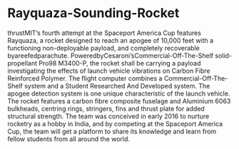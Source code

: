# Rayquaza-Sounding-Rocket
 thrustMIT’s fourth attempt at the Spaceport America Cup features Rayquaza, a rocket
 designed to reach an apogee of 10,000 feet with a functioning non-deployable payload, and
 completely recoverable byareefedparachute. PoweredbyCesaroni’sCommercial-Off-The-Shelf
 solid-propellant Pro98 M3400-P, the rocket shall be carrying a payload investigating the effects
 of launch vehicle vibrations on Carbon Fibre Reinforced Polymer. The flight computer combines
 a Commercial-Off-The-Shelf system and a Student Researched And Developed system. The
 apogee detection system is one unique characteristic of the launch vehicle. The rocket features a
 carbon fibre composite fuselage and Aluminium 6063 bulkheads, centring rings, stringers, fins
 and thrust plate for added structural strength. The team was conceived in early 2016 to nurture
 rocketry as a hobby in India, and by competing at the Spaceport America Cup, the team will get
 a platform to share its knowledge and learn from fellow students from all around the world.
